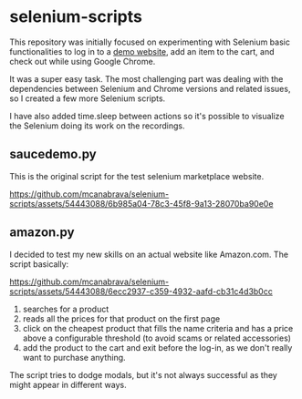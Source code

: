 # selenium-scripts
This repository was initially focused on experimenting with Selenium basic functionalities to log in to a [demo website](https://www.saucedemo.com/), add an item to the cart, and check out while using Google Chrome.

It was a super easy task. The most challenging part was dealing with the dependencies between Selenium and Chrome versions and related issues, so I created a few more Selenium scripts.

I have also added time.sleep between actions so it's possible to visualize the Selenium doing its work on the recordings.

## saucedemo.py
This is the original script for the test selenium marketplace website.

https://github.com/mcanabrava/selenium-scripts/assets/54443088/6b985a04-78c3-45f8-9a13-28070ba90e0e

## amazon.py
I decided to test my new skills on an actual website like Amazon.com. The script basically:

https://github.com/mcanabrava/selenium-scripts/assets/54443088/6ecc2937-c359-4932-aafd-cb31c4d3b0cc

1. searches for a product
2. reads all the prices for that product on the first page
3. click on the cheapest product that fills the name criteria and has a price above a configurable threshold (to avoid scams or related accessories)
4. add the product to the cart and exit before the log-in, as we don't really want to purchase anything.
  
The script tries to dodge modals, but it's not always successful as they might appear in different ways.

